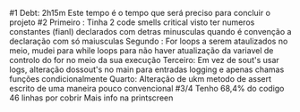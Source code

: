 #1
Debt: 2h15m
Este tempo é o tempo que será preciso para concluir o projeto
#2
Primeiro :
	Tinha 2 code smells critical visto ter numeros constantes (fianl) declarados com detras minusculas quando é convenção a declaração com só maiusculas
Segundo :
	For loops a serem ataulizados no meio, mudei para while loops para não haver atualização da variavel de controlo do for no meio da sua execução
Terceiro:
	Em vez de sout's usar logs, alteração dossout's no main para entradas logging e apenas chamas funções condicionalmente
Quarto:
	Alteração de ukm metodo de assert escrito de uma maneira pouco convencional
#3/4
Tenho 68,4% do codigo 
46 linhas por cobrir
Mais info na printscreen
